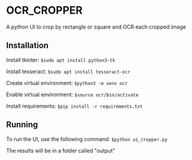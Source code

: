 # OCR_CROPPER
A python UI to crop by rectangle or square and OCR each cropped image

## Installation

Install tkinter:
`` $sudo apt install python3-tk ``

Install tesseract:
`` $sudo apt install tesseract-ocr ``

Create virtual environment:
`` $python3 -m venv ocr ``

Enable virtual environment:
`` $source ocr/bin/activate ``

Install requirements:
`` $pip install -r requirements.txt `` 

## Running
To run the UI, use the following command:
`` $python ui_cropper.py ``

The results will be in a folder called "output"
